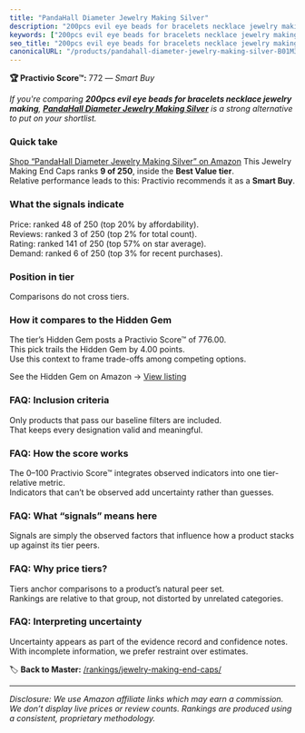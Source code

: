 ```yaml
---
title: "PandaHall Diameter Jewelry Making Silver"
description: "200pcs evil eye beads for bracelets necklace jewelry making: Data-driven within Best Value ranking using the Practivio Score™. Positioned by quality, value, de…"
keywords: ["200pcs evil eye beads for bracelets necklace jewelry making"]
seo_title: "200pcs evil eye beads for bracelets necklace jewelry making — Smart Buy Best Value (2025)"
canonicalURL: "/products/pandahall-diameter-jewelry-making-silver-B01M32XBBU/"
---
```


**🏆 Practivio Score™:** 772 — _Smart Buy_


*If you're comparing **200pcs evil eye beads for bracelets necklace jewelry making**, **[PandaHall Diameter Jewelry Making Silver](https://www.amazon.com/dp/B01M32XBBU?tag=practivio-20)** is a strong alternative to put on your shortlist.*
### Quick take
[Shop “PandaHall Diameter Jewelry Making Silver” on Amazon](https://www.amazon.com/dp/B01M32XBBU?tag=practivio-20)
This Jewelry Making End Caps ranks **9 of 250**, inside the **Best Value tier**.  
Relative performance leads to this: Practivio recommends it as a **Smart Buy**.

### What the signals indicate
Price: ranked 48 of 250 (top 20% by affordability).  
Reviews: ranked 3 of 250 (top 2% for total count).  
Rating: ranked 141 of 250 (top 57% on star average).  
Demand: ranked 6 of 250 (top 3% for recent purchases).

### Position in tier
Comparisons do not cross tiers.

### How it compares to the Hidden Gem
The tier’s Hidden Gem posts a Practivio Score™ of 776.00.  
This pick trails the Hidden Gem by 4.00 points.  
Use this context to frame trade-offs among competing options.  

See the Hidden Gem on Amazon → [View listing](https://www.amazon.com/dp/B01HMUU2Y4?tag=practivio-20)

### FAQ: Inclusion criteria
Only products that pass our baseline filters are included.  
That keeps every designation valid and meaningful.

### FAQ: How the score works
The 0–100 Practivio Score™ integrates observed indicators into one tier-relative metric.  
Indicators that can’t be observed add uncertainty rather than guesses.

### FAQ: What “signals” means here
Signals are simply the observed factors that influence how a product stacks up against its tier peers.

### FAQ: Why price tiers?
Tiers anchor comparisons to a product’s natural peer set.  
Rankings are relative to that group, not distorted by unrelated categories.

### FAQ: Interpreting uncertainty
Uncertainty appears as part of the evidence record and confidence notes.  
With incomplete information, we prefer restraint over estimates.


🏷️ **Back to Master:** [/rankings/jewelry-making-end-caps/](/rankings/jewelry-making-end-caps/)

---
_Disclosure: We use Amazon affiliate links which may earn a commission. We don’t display live prices or review counts. Rankings are produced using a consistent, proprietary methodology._
